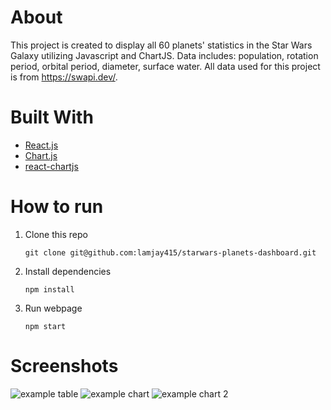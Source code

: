 # About

This project is created to display all 60 planets' statistics in the Star Wars Galaxy utilizing Javascript and ChartJS. 
Data includes: population, rotation period, orbital period, diameter, surface water. All data used for this project is from https://swapi.dev/. 

# Built With

+ [React.js](https://reactjs.org/)
+ [Chart.js](https://chartjs.org/)
+ [react-chartjs](https://www.npmjs.com/package/react-chartjs-2)

# How to run 
1. Clone this repo
    ``` 
    git clone git@github.com:lamjay415/starwars-planets-dashboard.git
    ```
2. Install dependencies
    ```
    npm install
    ```
3. Run webpage 
    ```
    npm start
    ```
# Screenshots 

![example table](https://i.gyazo.com/eb1f5ff3c628778d1a8aa8c10c80c41a.png)
![example chart](https://i.gyazo.com/e05a7490699028ecf1c13ae0d16d36c6.png)
![example chart 2](https://i.gyazo.com/f95858a8d253068963f6d8562f15c795.png)


